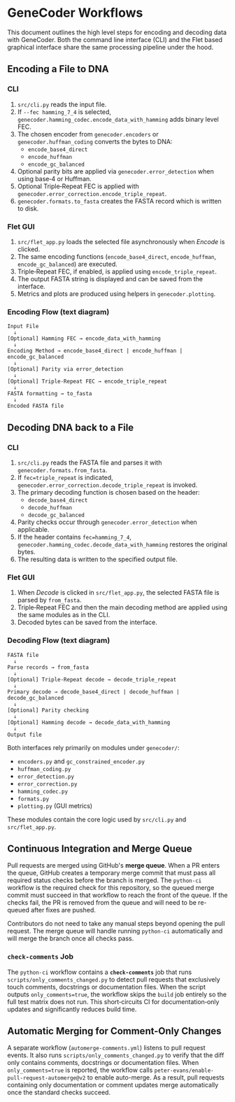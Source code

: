 # GeneCoder Workflows

This document outlines the high level steps for encoding and decoding data with GeneCoder. Both the command line interface (CLI) and the Flet based graphical interface share the same processing pipeline under the hood.

## Encoding a File to DNA

### CLI
1. `src/cli.py` reads the input file.
2. If `--fec hamming_7_4` is selected, `genecoder.hamming_codec.encode_data_with_hamming` adds binary level FEC.
3. The chosen encoder from `genecoder.encoders` or `genecoder.huffman_coding` converts the bytes to DNA:
   - `encode_base4_direct`
   - `encode_huffman`
   - `encode_gc_balanced`
4. Optional parity bits are applied via `genecoder.error_detection` when using base‑4 or Huffman.
5. Optional Triple‑Repeat FEC is applied with `genecoder.error_correction.encode_triple_repeat`.
6. `genecoder.formats.to_fasta` creates the FASTA record which is written to disk.

### Flet GUI
1. `src/flet_app.py` loads the selected file asynchronously when *Encode* is clicked.
2. The same encoding functions (`encode_base4_direct`, `encode_huffman`, `encode_gc_balanced`) are executed.
3. Triple‑Repeat FEC, if enabled, is applied using `encode_triple_repeat`.
4. The output FASTA string is displayed and can be saved from the interface.
5. Metrics and plots are produced using helpers in `genecoder.plotting`.

### Encoding Flow (text diagram)
```
Input File
  ↓
[Optional] Hamming FEC → encode_data_with_hamming
  ↓
Encoding Method → encode_base4_direct | encode_huffman | encode_gc_balanced
  ↓
[Optional] Parity via error_detection
  ↓
[Optional] Triple‑Repeat FEC → encode_triple_repeat
  ↓
FASTA formatting → to_fasta
  ↓
Encoded FASTA file
```

## Decoding DNA back to a File

### CLI
1. `src/cli.py` reads the FASTA file and parses it with `genecoder.formats.from_fasta`.
2. If `fec=triple_repeat` is indicated, `genecoder.error_correction.decode_triple_repeat` is invoked.
3. The primary decoding function is chosen based on the header:
   - `decode_base4_direct`
   - `decode_huffman`
   - `decode_gc_balanced`
4. Parity checks occur through `genecoder.error_detection` when applicable.
5. If the header contains `fec=hamming_7_4`, `genecoder.hamming_codec.decode_data_with_hamming` restores the original bytes.
6. The resulting data is written to the specified output file.

### Flet GUI
1. When *Decode* is clicked in `src/flet_app.py`, the selected FASTA file is parsed by `from_fasta`.
2. Triple‑Repeat FEC and then the main decoding method are applied using the same modules as in the CLI.
3. Decoded bytes can be saved from the interface.

### Decoding Flow (text diagram)
```
FASTA file
  ↓
Parse records → from_fasta
  ↓
[Optional] Triple‑Repeat decode → decode_triple_repeat
  ↓
Primary decode → decode_base4_direct | decode_huffman | decode_gc_balanced
  ↓
[Optional] Parity checking
  ↓
[Optional] Hamming decode → decode_data_with_hamming
  ↓
Output file
```

Both interfaces rely primarily on modules under `genecoder/`:
- `encoders.py` and `gc_constrained_encoder.py`
- `huffman_coding.py`
- `error_detection.py`
- `error_correction.py`
- `hamming_codec.py`
- `formats.py`
- `plotting.py` (GUI metrics)

These modules contain the core logic used by `src/cli.py` and `src/flet_app.py`.

## Continuous Integration and Merge Queue

Pull requests are merged using GitHub's **merge queue**. When a PR enters the
queue, GitHub creates a temporary merge commit that must pass all required
status checks before the branch is merged. The `python-ci` workflow is the
required check for this repository, so the queued merge commit must succeed in
that workflow to reach the front of the queue. If the checks fail, the PR is
removed from the queue and will need to be re-queued after fixes are pushed.

Contributors do not need to take any manual steps beyond opening the pull
request. The merge queue will handle running `python-ci` automatically and will
merge the branch once all checks pass.

### `check-comments` Job

The `python-ci` workflow contains a **`check-comments`** job that runs
`scripts/only_comments_changed.py` to detect pull requests that exclusively
touch comments, docstrings or documentation files. When the script outputs
`only_comments=true`, the workflow skips the `build` job entirely so the full
test matrix does not run. This short‑circuits CI for documentation‑only updates
and significantly reduces build time.


## Automatic Merging for Comment-Only Changes

A separate workflow (`automerge-comments.yml`) listens to pull request events. It
also runs `scripts/only_comments_changed.py` to verify that the diff only
contains comments, docstrings or documentation files. When `only_comments=true`
is reported, the workflow calls
`peter-evans/enable-pull-request-automerge@v2` to enable auto-merge. As a
result, pull requests containing only documentation or comment updates merge
automatically once the standard checks succeed.

